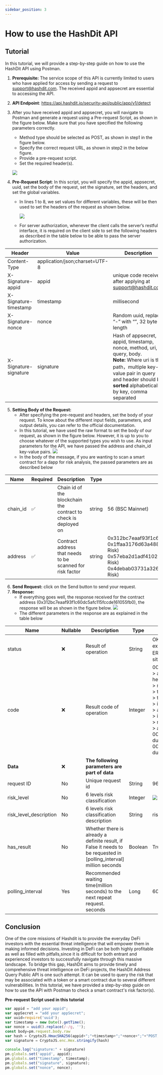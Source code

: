 ```yaml
---
sidebar_position: 3
---
```


# How to use the HashDit API

## Tutorial
In this tutorial, we will provide a step-by-step guide on how to use the HashDit API using Postman. 
 
1. **Prerequisite:** The service scope of this API is currently limited to users who have applied for access by sending a request to support@hashdit.com. The received appid and appsecret are essential to accessing the API.


2. **API Endpoint**: https://api.hashdit.io/security-api/public/app/v1/detect  


3. After you have received appid and appsecret, you will navigate to Postman and generate a request using a Pre-request Script, as shown in the figure below. Make sure that you have specified the following parameters correctly.
    - Method type should be selected as POST, as shown in step1 in the figure below.
    - Specify the correct request URL, as shown in step2 in the below figure.
    - Provide a pre-request script.
    - Set the required header(s).

   ![](../static/img/tutorial-1.png)

4. **Pre-Request Script**: In this script, you will specify the appid, appsecret, uuid, set the body of the request, set the signature, set the headers, and set the global variables.
   - In lines 1 to 8, we set values for different variables, these will be then used to set the headers of the request as shown below.

      ![](../static/img/tutorial-2.png)

   - For server authorization, whenever the client calls the server’s restful interface, it is required on the client side to set the following headers as described in the table below to be able to pass the server authorization. 
   
| Header                | Value                          | Description                                                                                                                                                                                                          |
|-----------------------|--------------------------------|----------------------------------------------------------------------------------------------------------------------------------------------------------------------------------------------------------------------|
| Content-Type          | application/json;charset=UTF-8 |                                                                                                                                                                                                                      |
| X-Signature-appid     | appid                          | unique code received after applying at support@hashdit.com                                                                                                                                                           |
| X-Signature-timestamp | timestamp                      | millisecond                                                                                                                                                                                                          |
| X-Signature-nonce     | nonce                          | Random uuid, replace “-” with “”, 32 byte length                                                                                                                                                                     |
| X-Signature-signature | signature                      | Hash of appsecret, appid, timestamp, nonce, method, uri, query, body. <br />**Note:** Where uri is the path，multiple key-value pair  in query and header should be **sorted** alphabetically by key, comma separated |

5. **Setting Body of the Request:**
   - After specifying the pre-request and headers, set the body of your request. To know about the different input fields, parameters, and output details, you can refer to the official documentation.   
   - In this tutorial, we have used the raw format to set the body of our request, as shown in the figure below. However, it is up to you to choose whatever of the supported types you wish to use. As input parameters for the API, we have passed the address and chain_id key-value pairs.
    ![](../static/img/tutorial-3.png)
   - In the body of the message, if you are wanting to scan a smart contract for a dapp for risk analysis, the passed parameters are as described below

| Name     | Required | Description                                                     | Type   | Example                                                                                                                                                                                                                               |
|----------|----------|-----------------------------------------------------------------|--------|---------------------------------------------------------------------------------------------------------------------------------------------------------------------------------------------------------------------------------------|
| chain_id | ✅        | Chain id of the blockchain the contract to check is deployed on | string | 56 (BSC Mainnet)                                                                                                                                                                                                                      |
| address  | ✅        | Contract address that needs to be scanned for risk factor       | string | 0x312bc7eaaf93f1c60dc5afc115fccde161055fb0(No Risk)<br />0x1ffaa3176d63a4889391f628e6f3c934cf00c9ba(Low Risk)<br />0x57eba2d1adf4102051ac8094aec65d48d6c3bfae(Medium Risk)<br />0x4debab03731a326c04f69621c3de3e1bc0b34ff8(High Risk) |

6. **Send Request:** click on the Send button to send your request.
7. **Response:**
   - If everything goes well, the response received for the contract address (0x312bc7eaaf93f1c60dc5afc115fccde161055fb0), the response will be as shown in the figure below.
   ![](../static/img/tutorial-4.png)
   - The different parameters in the response are as explained in the table below

| Name             | Nullable | Description                                                                                                 | Type   | Example                                                                                                                                                                                                                                                                                                                                                                                                                                               |
|------------------|----------|-------------------------------------------------------------------------------------------------------------|--------|-------------------------------------------------------------------------------------------------------------------------------------------------------------------------------------------------------------------------------------------------------------------------------------------------------------------------------------------------------------------------------------------------------------------------------------------------------|
| status           | ❌        | Result of operation                                                                                         | String | OK： The scanning process terminated as expected <br />ERROR： Exception thrown or unexpected situation met                                                                                                                                                                                                                                                                                                                                             |
| code             | ❌        | Result code of operation                                                                                    | Integer    | 00001:verify signature error<br /> > appid, timestamp, nonce, signature headers can not be null or empty<br />> nonce is illegal<br />> timestamp has illegal<br />> timestamp is expired<br />> invalid appid<br />> appid has expired<br />> invalid signature<br />> replay request<br />> app is out of count limit<br />00002:unknown server error occurred during verifying signature<br />00003:unknown server error occurred during detection |
| **Data**         | ❌        | **The following parameters are part of data**                                                               |        |                                                                                                                                                                                                                                                                                                                                                                                                                                                       |
| request ID       | No        | Unique request id                                                                                           | String |   96c9d4c578ec466db51ed5290dd84463                                                                                                                                                                                                                                                                                                                                                                                                                                                    |
| risk_level       | No       | 6 levels risk classification                                               | Integer   | ![](../static/img/tutorial-5.png)                                                                                                                                                                                                                                                                                                                                   |
| risk_level_description | No        | 6 levels risk classification description | String   | risk level shorten version ([link](./risk-level-description-short.md)) |
| has_result       | No       | Whether there is already a definite result, if False it needs to be requested in [polling_interval] million seconds | Boolean   | True                                                                                                                                                                                                                                                                                                                                                                                                                                                  |
| polling_interval | Yes       | Recommended waiting time(million seconds) to the next repeat request. seconds                                                                   | Long   | 60000                                                                                                                                                                                                                                                                                                                                                                                                                                                    |

## Conclusion

One of the core missions of Hashdit is to provide the everyday DeFi investors with the essential threat intelligence that will empower them in making informed decisions. Investing in DeFi can be both highly profitable as well as filled with pitfalls,since it is difficult for both entrant and experienced investors to successfully navigate through this massive landscape. To bridge this gap, HashDit aims to provide timely and comprehensive threat intelligence on DeFi projects, the HashDit Address Query Public API is one such attempt. It can be used to query the risk that may be associated with a token or a smart contract due to several different vulnerabilities. In this tutorial, we have provided a step-by-step guide on how to use the API with Postman to check a smart contract's risk factor(s).
 
**Pre-request Script used in this tutorial**
```javascript
var appid = "add your appid";
var appSecret = "add your appSecret";
var uuid=require('uuid');
var timestamp = new Date().getTime();
var nonce = uuid().replace(/-/g, '');
const body=pm.request.body.raw
var hash = CryptoJS.HmacSHA256(appid+";"+timestamp+";"+nonce+";"+"POST;/security-api/public/app/v1/detect;"+ body, appSecret)
var signature = CryptoJS.enc.Hex.stringify(hash)
 
console.log("signature:" + signature)
pm.globals.set('appid', appid);
pm.globals.set("timestamp", timestamp);
pm.globals.set("signature", signature);
pm.globals.set("nonce", nonce);
```
